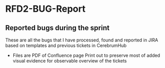 # RFD2-BUG-Report
<h2>Reported bugs during the sprint</h2>

These are all the bugs that I have processed, found and reported in JIRA based on templates and previous tickets in CerebrumHub
  
- Files are PDF of Confluence page Print out to preserve most of added visual evidence for observable overview of the tickets
